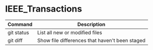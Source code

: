 # IEEE_Transactions

| Command | Description |
| --- | --- |
| git status | List all new or modified files |
| git diff | Show file differences that haven't been staged |
